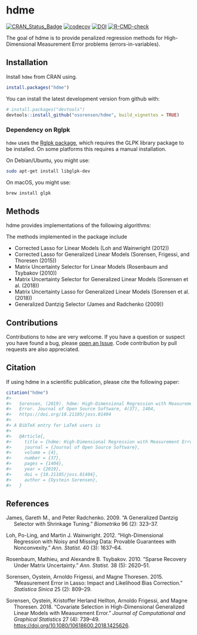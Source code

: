 
<!-- README.md is generated from README.Rmd. Please edit that file -->

# hdme

<!-- badges: start -->

[![CRAN\_Status\_Badge](http://www.r-pkg.org/badges/version/hdme)](https://cran.r-project.org/package=hdme)
[![codecov](https://codecov.io/gh/osorensen/hdme/branch/master/graph/badge.svg)](https://codecov.io/gh/osorensen/hdme)
[![DOI](http://joss.theoj.org/papers/10.21105/joss.01404/status.svg)](https://doi.org/10.21105/joss.01404)
[![R-CMD-check](https://github.com/osorensen/hdme/workflows/R-CMD-check/badge.svg)](https://github.com/osorensen/hdme/actions)
<!-- badges: end -->

The goal of hdme is to provide penalized regression methods for
High-Dimensional Measurement Error problems (errors-in-variables).

## Installation

Install `hdme` from CRAN using.

``` r
install.packages("hdme")
```

You can install the latest development version from github with:

``` r
# install.packages("devtools")
devtools::install_github("osorensen/hdme", build_vignettes = TRUE)
```

### Dependency on Rglpk

`hdme` uses the [Rglpk
package](https://cran.r-project.org/package=Rglpk), which requires the
GLPK library package to be installed. On some platforms this requires a
manual installation.

On Debian/Ubuntu, you might use:

``` sh
sudo apt-get install libglpk-dev
```

On macOS, you might use:

``` sh
brew install glpk
```

## Methods

hdme provides implementations of the following algorithms:

The methods implemented in the package include

-   Corrected Lasso for Linear Models (Loh and Wainwright (2012))
-   Corrected Lasso for Generalized Linear Models (Sorensen, Frigessi,
    and Thoresen (2015))
-   Matrix Uncertainty Selector for Linear Models (Rosenbaum and
    Tsybakov (2010))
-   Matrix Uncertainty Selector for Generalized Linear Models (Sorensen
    et al. (2018))
-   Matrix Uncertainty Lasso for Generalized Linear Models (Sorensen et
    al. (2018))
-   Generalized Dantzig Selector (James and Radchenko (2009))

## Contributions

Contributions to `hdme` are very welcome. If you have a question or
suspect you have found a bug, please [open an
Issue](https://github.com/osorensen/hdme/issues). Code contribution by
pull requests are also appreciated.

## Citation

If using hdme in a scientific publication, please cite the following
paper:

``` r
citation("hdme")
#> 
#>   Sorensen, (2019). hdme: High-Dimensional Regression with Measurement
#>   Error. Journal of Open Source Software, 4(37), 1404,
#>   https://doi.org/10.21105/joss.01404
#> 
#> A BibTeX entry for LaTeX users is
#> 
#>   @Article{,
#>     title = {hdme: High-Dimensional Regression with Measurement Error},
#>     journal = {Journal of Open Source Software},
#>     volume = {4},
#>     number = {37},
#>     pages = {1404},
#>     year = {2019},
#>     doi = {10.21105/joss.01404},
#>     author = {Oystein Sorensen},
#>   }
```

## References

<div id="refs" class="references csl-bib-body hanging-indent">

<div id="ref-james2009" class="csl-entry">

James, Gareth M., and Peter Radchenko. 2009. “A Generalized Dantzig
Selector with Shrinkage Tuning.” *Biometrika* 96 (2): 323–37.

</div>

<div id="ref-loh2012" class="csl-entry">

Loh, Po-Ling, and Martin J. Wainwright. 2012. “High-Dimensional
Regression with Noisy and Missing Data: Provable Guarantees with
Nonconvexity.” *Ann. Statist.* 40 (3): 1637–64.

</div>

<div id="ref-rosenbaum2010" class="csl-entry">

Rosenbaum, Mathieu, and Alexandre B. Tsybakov. 2010. “Sparse Recovery
Under Matrix Uncertainty.” *Ann. Statist.* 38 (5): 2620–51.

</div>

<div id="ref-sorensen2015" class="csl-entry">

Sorensen, Oystein, Arnoldo Frigessi, and Magne Thoresen. 2015.
“Measurement Error in Lasso: Impact and Likelihood Bias Correction.”
*Statistica Sinica* 25 (2): 809–29.

</div>

<div id="ref-sorensen2018" class="csl-entry">

Sorensen, Oystein, Kristoffer Herland Hellton, Arnoldo Frigessi, and
Magne Thoresen. 2018. “Covariate Selection in High-Dimensional
Generalized Linear Models with Measurement Error.” *Journal of
Computational and Graphical Statistics* 27 (4): 739–49.
<https://doi.org/10.1080/10618600.2018.1425626>.

</div>

</div>
